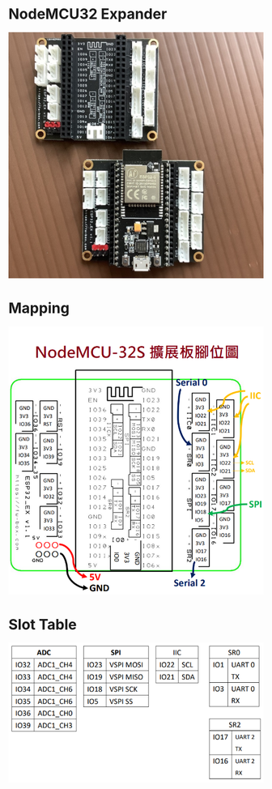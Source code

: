 # NodeMCU32 Expander
![Image.JPG](https://github.com/fw-box/NodeMCU32_Expander/blob/main/Pictures/Image.JPG)

# Mapping
![Mapping](https://github.com/fw-box/NodeMCU32_Expander/blob/main/Pictures/ESP32_EX_SLOT_MAPPING.png)

# Slot Table
![Slot Table](https://github.com/fw-box/NodeMCU32_Expander/blob/main/Pictures/SLOT_TABLE.png?raw=true)
